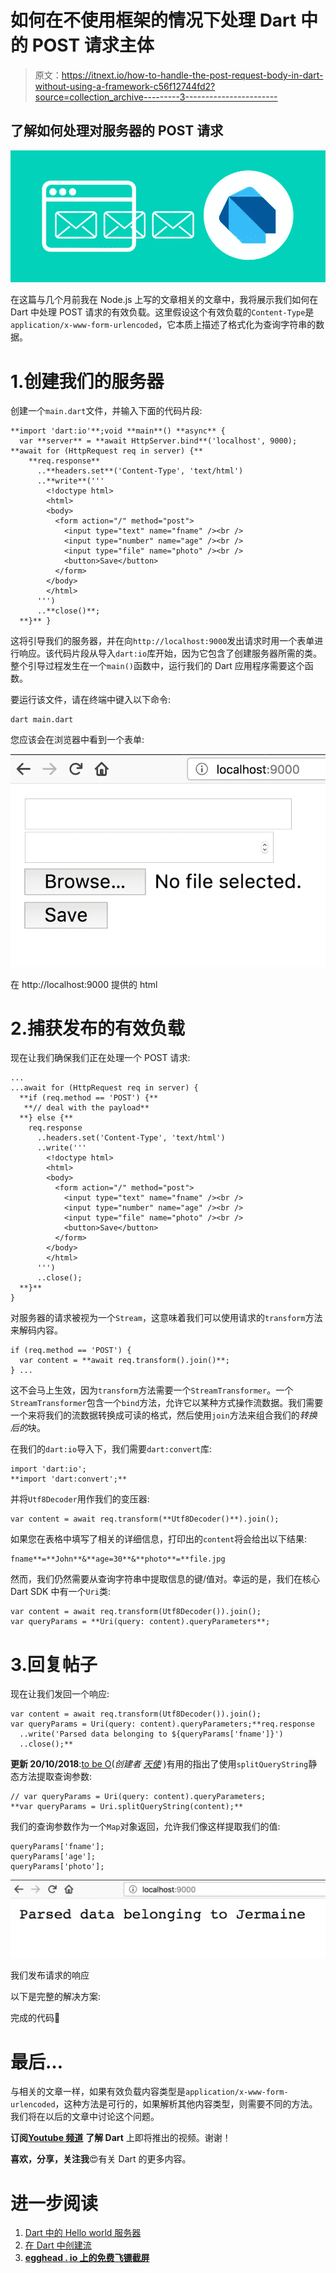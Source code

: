 # 如何在不使用框架的情况下处理 Dart 中的 POST 请求主体

> 原文：<https://itnext.io/how-to-handle-the-post-request-body-in-dart-without-using-a-framework-c56f12744fd2?source=collection_archive---------3----------------------->

## 了解如何处理对服务器的 POST 请求

![](img/e81f018e5938c25ebe4a35e9c28e210a.png)

在这篇与几个月前我在 Node.js 上写的文章相关的文章中，我将展示我们如何在 Dart 中处理 POST 请求的有效负载。这里假设这个有效负载的`Content-Type`是`application/x-www-form-urlencoded`，它本质上描述了格式化为查询字符串的数据。

# 1.创建我们的服务器

创建一个`main.dart`文件，并输入下面的代码片段:

```
**import 'dart:io'**;void **main**() **async** {
  var **server** = **await HttpServer.bind**('localhost', 9000); **await for (HttpRequest req in server) {**
    **req.response**
      ..**headers.set**('Content-Type', 'text/html')
      ..**write**('''
        <!doctype html>
        <html>
        <body>
          <form action="/" method="post">
            <input type="text" name="fname" /><br />
            <input type="number" name="age" /><br />
            <input type="file" name="photo" /><br />
            <button>Save</button>
          </form>
        </body>
        </html>
      ''')
      ..**close()**;
  **}** }
```

这将引导我们的服务器，并在向`http://localhost:9000`发出请求时用一个表单进行响应。该代码片段从导入`dart:io`库开始，因为它包含了创建服务器所需的类。整个引导过程发生在一个`main()`函数中，运行我们的 Dart 应用程序需要这个函数。

要运行该文件，请在终端中键入以下命令:

```
dart main.dart
```

您应该会在浏览器中看到一个表单:

![](img/76a8b293e600ee61302080bfb2088b4e.png)

在 http://localhost:9000 提供的 html

# 2.捕获发布的有效负载

现在让我们确保我们正在处理一个 POST 请求:

```
...
...await for (HttpRequest req in server) {
  **if (req.method == 'POST') {**
   **// deal with the payload**  
  **} else {**
    req.response
      ..headers.set('Content-Type', 'text/html')
      ..write('''
        <!doctype html>
        <html>
        <body>
          <form action="/" method="post">
            <input type="text" name="fname" /><br />
            <input type="number" name="age" /><br />
            <input type="file" name="photo" /><br />
            <button>Save</button>
          </form>
        </body>
        </html>
      ''')
      ..close();
  **}**
}
```

对服务器的请求被视为一个`Stream`，这意味着我们可以使用请求的`transform`方法来解码内容。

```
if (req.method == 'POST') {
  var content = **await req.transform().join()**;
} ...
```

这不会马上生效，因为`transform`方法需要一个`StreamTransformer`。一个`StreamTransformer`包含一个`bind`方法，允许它以某种方式操作流数据。我们需要一个来将我们的流数据转换成可读的格式，然后使用`join`方法来组合我们的*转换后的*块。

在我们的`dart:io`导入下，我们需要`dart:convert`库:

```
import 'dart:io';
**import 'dart:convert';**
```

并将`Utf8Decoder`用作我们的变压器:

```
var content = await req.transform(**Utf8Decoder()**).join();
```

如果您在表格中填写了相关的详细信息，打印出的`content`将会给出以下结果:

```
fname**=**John**&**age=30**&**photo**=**file.jpg
```

然而，我们仍然需要从查询字符串中提取信息的键/值对。幸运的是，我们在核心 Dart SDK 中有一个`Uri`类:

```
var content = await req.transform(Utf8Decoder()).join();
var queryParams = **Uri(query: content).queryParameters**;
```

# 3.回复帖子

现在让我们发回一个响应:

```
var content = await req.transform(Utf8Decoder()).join();
var queryParams = Uri(query: content).queryParameters;**req.response
  ..write('Parsed data belonging to ${queryParams['fname']}')
  ..close();**
```

**更新 20/10/2018**:[to be O](https://medium.com/u/fc8b5cd1b260?source=post_page-----c56f12744fd2--------------------------------)(*创建者* [*天使*](https://github.com/angel-dart/angel) )有用的指出了使用`splitQueryString`静态方法提取查询参数:

```
// var queryParams = Uri(query: content).queryParameters;
**var queryParams = Uri.splitQueryString(content);**
```

我们的查询参数作为一个`Map`对象返回，允许我们像这样提取我们的值:

```
queryParams['fname'];
queryParams['age'];
queryParams['photo'];
```

![](img/a2a0562c461b2308ca6a4ceef031676b.png)

我们发布请求的响应

以下是完整的解决方案:

完成的代码🎯

# 最后…

与相关的文章一样，如果有效负载内容类型是`application/x-www-form-urlencoded`，这种方法是可行的，如果解析其他内容类型，则需要不同的方法。我们将在以后的文章中讨论这个问题。

**订阅**[**Youtube 频道**](https://www.youtube.com/channel/UCHSRZk4k6e-hqIXBBM4b2iA?view_as=subscriber) **了解 Dart** 上即将推出的视频。谢谢！

**喜欢，分享，关注我**😍有关 Dart 的更多内容。

# 进一步阅读

1.  [Dart 中的 Hello world 服务器](https://www.dartlang.org/tutorials/dart-vm/httpserver#run-the-hello-world-server)
2.  [在 Dart 中创建流](https://www.dartlang.org/articles/libraries/creating-streams)
3.  [**egghead . io 上的免费飞镖截屏**](https://egghead.io/instructors/jermaine-oppong)